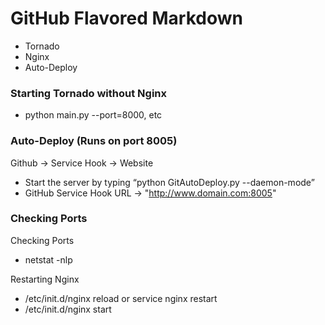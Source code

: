 GitHub Flavored Markdown
================================

- Tornado
- Nginx
- Auto-Deploy

### Starting Tornado without Nginx ### 

- python main.py --port=8000, etc

### Auto-Deploy (Runs on port 8005) ###

Github -> Service Hook -> Website

- Start the server by typing “python GitAutoDeploy.py --daemon-mode”
- GitHub Service Hook URL -> "http://www.domain.com:8005"

### Checking Ports ###

Checking Ports
- netstat -nlp

Restarting Nginx
- /etc/init.d/nginx reload or service nginx restart
- /etc/init.d/nginx start
